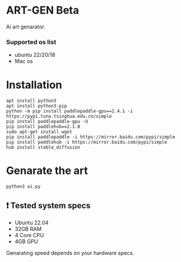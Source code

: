 # ART-GEN Beta
Ai art genarator.

### Supported os list
* ubuntu 22/20/18
* Mac os



# Installation

 ```shell
apt install python3
apt install python3-pip
python -m pip install paddlepaddle-gpu==2.4.1 -i https://pypi.tuna.tsinghua.edu.cn/simple
pip install paddlepaddle-gpu -U
pip install paddlehub==2.1.0
sudo apt-get install wget
pip install paddlepaddle -i https://mirror.baidu.com/pypi/simple
pip install paddlehub -i https://mirror.baidu.com/pypi/simple
hub install stable_diffusion
 ```

# Genarate the art

 ```shell
 python3 ai.py
 ```

## :heavy_exclamation_mark: Tested system specs

* Ubuntu 22.04
* 32GB RAM
* 4 Core CPU
* 4GB GPU

Genarating speed depends on your hardware specs.
